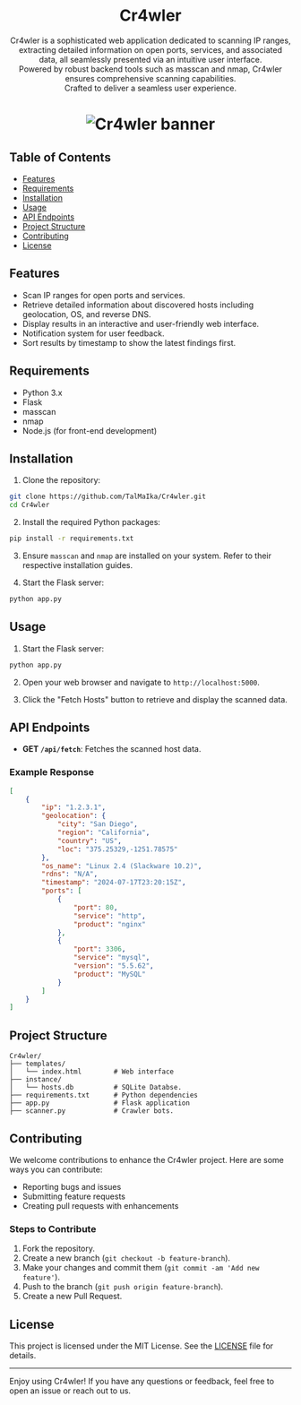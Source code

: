<h1 align="center">Cr4wler</h1>

<p align="center">Cr4wler is a sophisticated web application dedicated to scanning IP ranges, extracting detailed information on open ports, services, and associated data, all seamlessly presented via an intuitive user interface.</br> Powered by robust backend tools such as masscan and nmap, Cr4wler ensures comprehensive scanning capabilities.</br> Crafted to deliver a seamless user experience.</p>
<h1 align="center"><img src="https://i.imgur.com/nQCvNPA.png" alt="Cr4wler banner"></h1>


## Table of Contents

- [Features](#features)
- [Requirements](#requirements)
- [Installation](#installation)
- [Usage](#usage)
- [API Endpoints](#api-endpoints)
- [Project Structure](#project-structure)
- [Contributing](#contributing)
- [License](#license)

## Features

- Scan IP ranges for open ports and services.
- Retrieve detailed information about discovered hosts including geolocation, OS, and reverse DNS.
- Display results in an interactive and user-friendly web interface.
- Notification system for user feedback.
- Sort results by timestamp to show the latest findings first.

## Requirements

- Python 3.x
- Flask
- masscan
- nmap
- Node.js (for front-end development)

## Installation

1. Clone the repository:

```bash
git clone https://github.com/TalMaIka/Cr4wler.git
cd Cr4wler
```

2. Install the required Python packages:

```bash
pip install -r requirements.txt
```

3. Ensure `masscan` and `nmap` are installed on your system. Refer to their respective installation guides.

4. Start the Flask server:

```bash
python app.py
```

## Usage

1. Start the Flask server:

```bash
python app.py
```

2. Open your web browser and navigate to `http://localhost:5000`.

3. Click the "Fetch Hosts" button to retrieve and display the scanned data.

## API Endpoints

- **GET `/api/fetch`**: Fetches the scanned host data.

### Example Response

```json
[
    {
        "ip": "1.2.3.1",
        "geolocation": {
            "city": "San Diego",
            "region": "California",
            "country": "US",
            "loc": "375.25329,-1251.78575"
        },
        "os_name": "Linux 2.4 (Slackware 10.2)",
        "rdns": "N/A",
        "timestamp": "2024-07-17T23:20:15Z",
        "ports": [
            {
                "port": 80,
                "service": "http",
                "product": "nginx"
            },
            {
                "port": 3306,
                "service": "mysql",
                "version": "5.5.62",
                "product": "MySQL"
            }
        ]
    }
]
```

## Project Structure

```
Cr4wler/
├── templates/
│   └── index.html        # Web interface
├── instance/
│   └── hosts.db          # SQLite Databse.
├── requirements.txt      # Python dependencies
├── app.py                # Flask application
├── scanner.py            # Crawler bots.
```

## Contributing

We welcome contributions to enhance the Cr4wler project. Here are some ways you can contribute:

- Reporting bugs and issues
- Submitting feature requests
- Creating pull requests with enhancements

### Steps to Contribute

1. Fork the repository.
2. Create a new branch (`git checkout -b feature-branch`).
3. Make your changes and commit them (`git commit -am 'Add new feature'`).
4. Push to the branch (`git push origin feature-branch`).
5. Create a new Pull Request.

## License

This project is licensed under the MIT License. See the [LICENSE](LICENSE) file for details.

---

Enjoy using Cr4wler! If you have any questions or feedback, feel free to open an issue or reach out to us.
